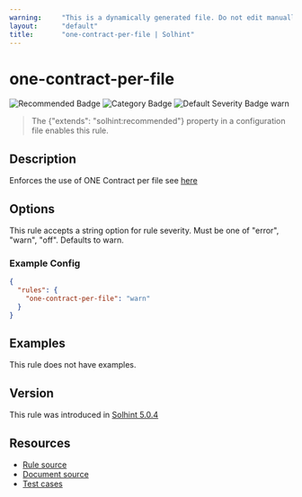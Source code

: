 ```yaml
---
warning:     "This is a dynamically generated file. Do not edit manually."
layout:      "default"
title:       "one-contract-per-file | Solhint"
---
```


# one-contract-per-file
![Recommended Badge](https://img.shields.io/badge/-Recommended-brightgreen)
![Category Badge](https://img.shields.io/badge/-Best%20Practices%20Rules-informational)
![Default Severity Badge warn](https://img.shields.io/badge/Default%20Severity-warn-yellow)
> The {"extends": "solhint:recommended"} property in a configuration file enables this rule.


## Description
Enforces the use of ONE Contract per file see [here](https://docs.soliditylang.org/en/v0.8.21/style-guide.html#contract-and-library-names)

## Options
This rule accepts a string option for rule severity. Must be one of "error", "warn", "off". Defaults to warn.

### Example Config
```json
{
  "rules": {
    "one-contract-per-file": "warn"
  }
}
```


## Examples
This rule does not have examples.

## Version
This rule was introduced in [Solhint 5.0.4](https://github.com/protofire/solhint/blob/v5.0.4)

## Resources
- [Rule source](https://github.com/protofire/solhint/blob/master/lib/rules/best-practices/one-contract-per-file.js)
- [Document source](https://github.com/protofire/solhint/blob/master/docs/rules/best-practices/one-contract-per-file.md)
- [Test cases](https://github.com/protofire/solhint/blob/master/test/rules/best-practices/one-contract-per-file.js)
